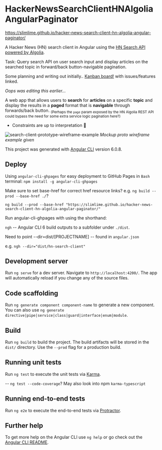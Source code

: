 # HackerNewsSearchClientHNAlgoliaAngularPaginator

https://slimlime.github.io/hacker-news-search-client-hn-algolia-angular-paginator/

A Hacker News (HN) search client in Angular using the [HN Search API powered by Algolia](https://hn.algolia.com/api).

Task: Query search API on user search input and display articles on the searched
topic in forward/back button-navigable pagination.

Some planning and writing out initially.. [Kanban board!](https://github.com/slimlime/hacker-news-search-client-hn-algolia-angular-paginator/projects) with issues/features linked.

*Oops was editing this earlier...*

A web app that allows users to **search** for **articles** on a specific **topic** and display the results in a **paged** format that is **navigable** through forwards/back button. <sub> (Perhaps the `page` param exposed by the HN Algolia REST API could bypass the need for some extra service logic pagination here?)</sub>

* Constraints are up to interpretation :lion:

![search-client-prototype-wireframe-example](https://raw.githubusercontent.com/slimlime/hacker-news-search-client-hn-algolia-angular-paginator/master/src/assets/hn-search-proto-wireframe-example-sav.png)
*Mockup proto wireframe example given*
<!-- [comment]: [//]<> -- https://raw.githubusercontent.com/slimlime/hacker-news-search-client-hn-algolia-angular-paginator/111eea7050bbc9abb064895327cb408711887174/src/assets/hn-search-proto-wireframe-example-sav.png 
-->
This project was generated with [Angular CLI](https://github.com/angular/angular-cli) version 6.0.8.

## Deploy

Using `angular-cli-ghpages` for easy deployment to GitHub Pages in `Bash` terminal:
`npm install -g angular-cli-ghpages`

Make sure to set base-href for correct href resource links? e.g. `ng build --prod --base-href ./`?

`ng build --prod --base-href "https://slimlime.github.io/hacker-news-search-client-hn-algolia-angular-paginator/"`

Run angular-cli-ghpages with using the shorthand:

`ngh` -- Angular CLI 6 build outputs to a subfolder under `./dist`. 

Need to point --dir=dist/[PROJECTNAME]  -- found in `angular.json` 

e.g. `ngh --dir="dist/hn-search-client"`


## Development server

Run `ng serve` for a dev server. Navigate to `http://localhost:4200/`. The app will automatically reload if you change any of the source files.

## Code scaffolding

Run `ng generate component component-name` to generate a new component. You can also use `ng generate directive|pipe|service|class|guard|interface|enum|module`.

## Build

Run `ng build` to build the project. The build artifacts will be stored in the `dist/` directory. Use the `--prod` flag for a production build.

## Running unit tests

Run `ng test` to execute the unit tests via [Karma](https://karma-runner.github.io).

-- `ng test --code-coverage`?  May also look into npm `karma-typescript`
## Running end-to-end tests

Run `ng e2e` to execute the end-to-end tests via [Protractor](http://www.protractortest.org/).

## Further help

To get more help on the Angular CLI use `ng help` or go check out the [Angular CLI README](https://github.com/angular/angular-cli/blob/master/README.md).
